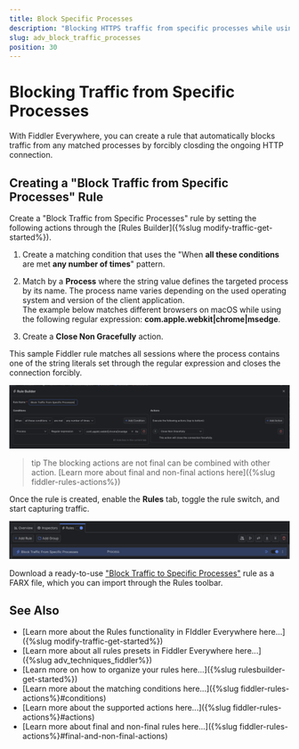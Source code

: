 ```yaml
---
title: Block Specific Processes
description: "Blocking HTTPS traffic from specific processes while using Fiddler's rules."
slug: adv_block_traffic_processes
position: 30
---
```


# Blocking Traffic from Specific Processes

With Fiddler Everywhere, you can create a rule that automatically blocks traffic from any matched processes by forcibly closding the ongoing HTTP connection.

## Creating a "Block Traffic from Specific Processes" Rule

Create a "Block Traffic from Specific Processes" rule by setting the following actions through the [Rules Builder]({%slug modify-traffic-get-started%}).

1. Create a matching condition that uses the "When **all these conditions** are met **any number of times**" pattern. 

1. Match by a **Process** where the string value defines the targeted process by its name. The process name varies depending on the used operating system and version of the client application.<br/>The example below matches different browsers on macOS while using the following regular expression: **com\.apple\.webkit|chrome|msedge**.

1. Create a **Close Non Gracefully** action.

This sample Fiddler rule matches all sessions where the process contains one of the string literals set through the regular expression and closes the connection forcibly.

![Creating "Block Traffic to Specific Processes" rule](../../images/advanced/adv-block-specific-processes.png)

>tip The blocking actions are not final can be combined with other action. [Learn more about final and non-final actions here]({%slug fiddler-rules-actions%})

Once the rule is created, enable the **Rules** tab, toggle the rule switch, and start capturing traffic.

![Activating the "Block Traffic to Specific Processes" rule](../../images/advanced/adv-block-specific-processes-active.png)

Download a ready-to-use <a href="https://github.com/telerik/fiddler-everywhere/tree/master/rules/block-traffic-to-specific-processes" target="_blank">"Block Traffic to Specific Processes"</a> rule as a FARX file, which you can import through the Rules toolbar.

## See Also

* [Learn more about the Rules functionality in FIddler Everywhere here...]({%slug modify-traffic-get-started%})
* [Learn more about all rules presets in Fiddler Everywhere here...]({%slug adv_techniques_fiddler%})
* [Learn more on how to organize your rules here...]({%slug rulesbuilder-get-started%})
* [Learn more about the matching conditions here...]({%slug fiddler-rules-actions%}#conditions)
* [Learn more about the supported actions here...]({%slug fiddler-rules-actions%}#actions)
* [Learn more about final and non-final rules here...]({%slug fiddler-rules-actions%}#final-and-non-final-actions)